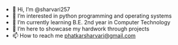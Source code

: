 - 👋 Hi, I’m @sharvari257
- 👀 I’m interested in python programming and operating systems
- 🌱 I’m currently learning B.E. 2nd year in Computer Technology
- 💞️ I’m here to showcase my hardwork through projects
- 📫 How to reach me phatkarsharvari@gmail.com

<!---
sharvari257/sharvari257 is a ✨ special ✨ repository because its `README.md` (this file) appears on your GitHub profile.
You can click the Preview link to take a look at your changes.
--->
